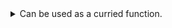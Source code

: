 <details class="details__example">
    <summary>Can be used as a curried function.</summary>
    <div class="details__content">
        <p>
            This function can be curried, this allows you to use the function as it is, without defining the Closure first.
        </p>
        <p>
            This is not really the intended use case for these functions, but it is useful at times
        </p>
        <a href="https://en.wikipedia.org/wiki/Currying">
            Read more about <strong>Currying</strong> on Wikipedia
        </a>
     </div>

</details>



